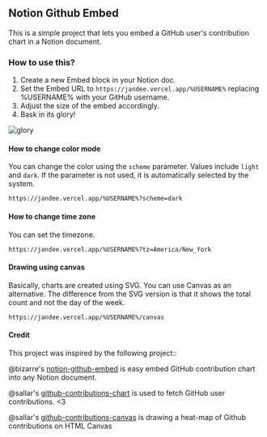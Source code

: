 ## Notion Github Embed

This is a simple project that lets you embed a GitHub user's contribution chart in a Notion document.

### How to use this?

1. Create a new Embed block in your Notion doc.
2. Set the Embed URL to `https://jandee.vercel.app/%USERNAME%` replacing %USERNAME% with your GitHub username.
3. Adjust the size of the embed accordingly.
4. Bask in its glory!

![glory](https://i.imgur.com/aU95o4N.png)

#### How to change color mode

You can change the color using the `scheme` parameter. Values include `light` and `dark`. If the parameter is not used, it is automatically selected by the system.

```
https://jandee.vercel.app/%USERNAME%?scheme=dark
```

#### How to change time zone

You can set the timezone.

```
https://jandee.vercel.app/%USERNAME%?tz=America/New_York
```

#### Drawing using canvas

Basically, charts are created using SVG. You can use Canvas as an alternative. The difference from the SVG version is that it shows the total count and not the day of the week.

```
https://jandee.vercel.app/%USERNAME%/canvas
```

#### Credit

This project was inspired by the following project::

@bizarre's [notion-github-embed](https://github.com/bizarre/notion-github-embed) is easy embed GitHub contribution chart into any Notion document.

@sallar's [github-contributions-chart](https://github.com/sallar/github-contributions-chart) is used to fetch GitHub user contributions. <3

@sallar's [github-contributions-canvas](https://github.com/sallar/github-contributions-canvas) is drawing a heat-map of Github contributions on HTML Canvas
